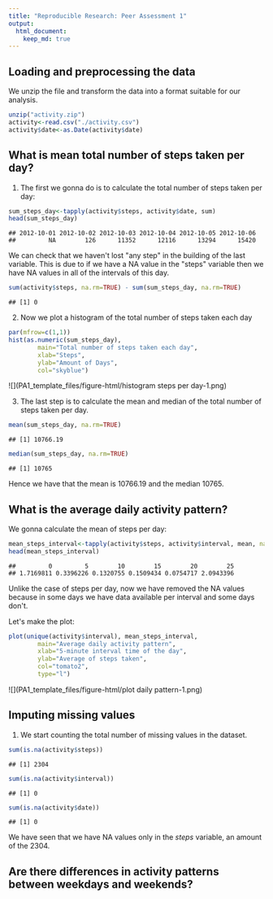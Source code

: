 ```yaml
---
title: "Reproducible Research: Peer Assessment 1"
output: 
  html_document:
    keep_md: true
---
```



## Loading and preprocessing the data
We unzip the file and transform the data into a format suitable for our analysis.

```r
unzip("activity.zip")
activity<-read.csv("./activity.csv")
activity$date<-as.Date(activity$date)
```

## What is mean total number of steps taken per day?  

1. The first we gonna do is to calculate the total number of steps taken per day:

```r
sum_steps_day<-tapply(activity$steps, activity$date, sum)
head(sum_steps_day)
```

```
## 2012-10-01 2012-10-02 2012-10-03 2012-10-04 2012-10-05 2012-10-06 
##         NA        126      11352      12116      13294      15420
```

We can check that we haven't lost "any step" in the building of the last variable. This is due to if we have a NA value in the "steps" variable then we have NA values in all of the intervals of this day.

```r
sum(activity$steps, na.rm=TRUE) - sum(sum_steps_day, na.rm=TRUE) 
```

```
## [1] 0
```

2. Now we plot a histogram of the total number of steps taken each day

```r
par(mfrow=c(1,1))
hist(as.numeric(sum_steps_day),
        main="Total number of steps taken each day",
        xlab="Steps",
        ylab="Amount of Days",
        col="skyblue")
```

![](PA1_template_files/figure-html/histogram steps per day-1.png)<!-- -->

3. The last step is to calculate the mean and median of the total number of steps taken per day.

```r
mean(sum_steps_day, na.rm=TRUE)
```

```
## [1] 10766.19
```

```r
median(sum_steps_day, na.rm=TRUE)
```

```
## [1] 10765
```

Hence we have that the mean is 10766.19 and the median 10765.

## What is the average daily activity pattern?

We gonna calculate the mean of steps per day:

```r
mean_steps_interval<-tapply(activity$steps, activity$interval, mean, na.rm=TRUE)
head(mean_steps_interval)
```

```
##         0         5        10        15        20        25 
## 1.7169811 0.3396226 0.1320755 0.1509434 0.0754717 2.0943396
```
Unlike the case of steps per day, now we have removed the NA values because in some days we have data available per interval and some days don't.  

Let's make the plot:

```r
plot(unique(activity$interval), mean_steps_interval,
        main="Average daily activity pattern",
        xlab="5-minute interval time of the day",
        ylab="Average of steps taken",
        col="tomato2",
        type="l")
```

![](PA1_template_files/figure-html/plot daily pattern-1.png)<!-- -->

## Imputing missing values

1. We start counting the total number of missing values in the dataset.

```r
sum(is.na(activity$steps))
```

```
## [1] 2304
```

```r
sum(is.na(activity$interval))
```

```
## [1] 0
```

```r
sum(is.na(activity$date))
```

```
## [1] 0
```
We have seen that we have NA values only in the *steps* variable, an amount of the 2304.



## Are there differences in activity patterns between weekdays and weekends?
